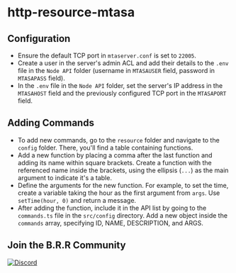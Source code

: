 # http-resource-mtasa

## Configuration
- Ensure the default TCP port in `mtaserver.conf` is set to `22005`.
- Create a user in the server's admin ACL and add their details to the `.env` file in the `Node API` folder (username in `MTASAUSER` field, password in `MTASAPASS` field).
- In the `.env` file in the `Node API` folder, set the server's IP address in the `MTASAHOST` field and the previously configured TCP port in the `MTASAPORT` field.

## Adding Commands
- To add new commands, go to the `resource` folder and navigate to the `config` folder. There, you'll find a table containing functions.
- Add a new function by placing a comma after the last function and adding its name within square brackets. Create a function with the referenced name inside the brackets, using the ellipsis (`...`) as the main argument to indicate it's a table.
- Define the arguments for the new function. For example, to set the time, create a variable taking the hour as the first argument from `args`. Use `setTime(hour, 0)` and return a message.
- After adding the function, include it in the API list by going to the `commands.ts` file in the `src/config` directory. Add a new object inside the `commands` array, specifying ID, NAME, DESCRIPTION, and ARGS.

## Join the B.R.R Community
[<img alt="Discord" src="https://img.shields.io/badge/Discord-7289DA?style=for-the-badge&logo=discord&logoColor=white" />](https://discord.gg/3XeQBzNMHz)
